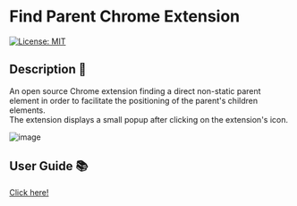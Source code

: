 # Find Parent Chrome Extension
[![License: MIT](https://img.shields.io/badge/License-MIT-blue.svg)](https://github.com/b4ry/findParentChromeExtension/blob/main/LICENSE)

## Description 📄

An open source Chrome extension finding a direct non-static parent element in order to facilitate the positioning of the parent's children elements.</br>
The extension displays a small popup after clicking on the extension's icon.

![image](https://user-images.githubusercontent.com/3950530/138863948-eb82b6b2-598d-4f81-9c52-23555494fc48.png)

## User Guide 📚

<a href="https://github.com/b4ry/findParentChromeExtension/blob/main/USER_GUIDE.md">Click here!</a>

